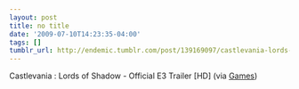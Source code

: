 ```yaml
---
layout: post
title: no title
date: '2009-07-10T14:23:35-04:00'
tags: []
tumblr_url: http://endemic.tumblr.com/post/139169097/castlevania-lords-of-shadow-official-e3
---
```

Castlevania : Lords of Shadow - Official E3 Trailer [HD] (via [Games](http://youtube.com/user/Games))

